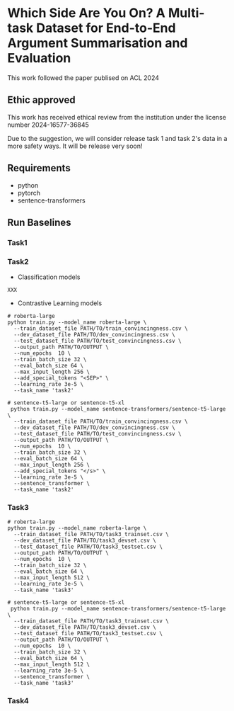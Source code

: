 # Which Side Are You On? A Multi-task Dataset for End-to-End Argument Summarisation and Evaluation

This work followed the paper publised on ACL 2024

## Ethic approved

This work has received ethical review from the institution under the license number 2024-16577-36845

Due to the suggestion, we will consider release task 1 and task 2's data in a more safety ways. It will be release very soon!

## Requirements
- python
- pytorch
- sentence-transformers

## Run Baselines
### Task1

### Task2
- Classification models
```
XXX
```
- Contrastive Learning models
```
# roberta-large
python train.py --model_name roberta-large \
  --train_dataset_file PATH/TO/train_convincingness.csv \
  --dev_dataset_file PATH/TO/dev_convincingness.csv \
  --test_dataset_file PATH/TO/test_convincingness.csv \
  --output_path PATH/TO/OUTPUT \
  --num_epochs  10 \
  --train_batch_size 32 \
  --eval_batch_size 64 \
  --max_input_length 256 \
  --add_special_tokens "<SEP>" \
  --learning_rate 3e-5 \
  --task_name 'task2'

# sentence-t5-large or sentence-t5-xl
 python train.py --model_name sentence-transformers/sentence-t5-large \
  --train_dataset_file PATH/TO/train_convincingness.csv \
  --dev_dataset_file PATH/TO/dev_convincingness.csv \
  --test_dataset_file PATH/TO/test_convincingness.csv \
  --output_path PATH/TO/OUTPUT \
  --num_epochs  10 \
  --train_batch_size 32 \
  --eval_batch_size 64 \
  --max_input_length 256 \
  --add_special_tokens "</s>" \
  --learning_rate 3e-5 \
  --sentence_transformer \
  --task_name 'task2'
```

### Task3
```
# roberta-large
python train.py --model_name roberta-large \
  --train_dataset_file PATH/TO/task3_trainset.csv \
  --dev_dataset_file PATH/TO/task3_devset.csv \
  --test_dataset_file PATH/TO/task3_testset.csv \
  --output_path PATH/TO/OUTPUT \
  --num_epochs  10 \
  --train_batch_size 32 \
  --eval_batch_size 64 \
  --max_input_length 512 \
  --learning_rate 3e-5 \
  --task_name 'task3'

# sentence-t5-large or sentence-t5-xl
 python train.py --model_name sentence-transformers/sentence-t5-large \
  --train_dataset_file PATH/TO/task3_trainset.csv \
  --dev_dataset_file PATH/TO/task3_devset.csv \
  --test_dataset_file PATH/TO/task3_testset.csv \
  --output_path PATH/TO/OUTPUT \
  --num_epochs  10 \
  --train_batch_size 32 \
  --eval_batch_size 64 \
  --max_input_length 512 \
  --learning_rate 3e-5 \
  --sentence_transformer \
  --task_name 'task3'
```

### Task4
